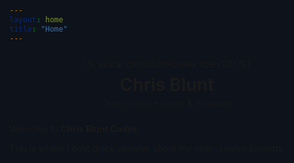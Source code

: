 ```yaml
---
layout: home
title: "Home"
---
```


<style>
  html, body { background:#0d121b !important; }
</style>

<div style="text-align:center; margin: 1.5rem 0;">
  {% avatar chrisblunt-codes size=120 %}
  <h1 style="margin: 0.5rem 0 0;">Chris Blunt</h1>
  <p style="opacity: 0.8; margin-top: .25rem;">Open-Source Notes & Releases</p>
</div>

Welcome to **Chris Blunt Codes**.  

This is where I post quick updates about my open-source projects.
